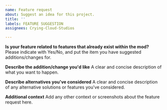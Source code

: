```yaml
---
name: Feature request
about: Suggest an idea for this project.
title: ''
labels: FEATURE SUGGESTION
assignees: Crying-Cloud-Studios

---
```


**Is your feature related to features that already exist within the mod?**
Please indicate with Yes/No, and put the item you have suggested additions/changes for.

**Describe the addition/change you'd like**
A clear and concise description of what you want to happen.

**Describe alternatives you've considered**
A clear and concise description of any alternative solutions or features you've considered.

**Additional context**
Add any other context or screenshots about the feature request here.
